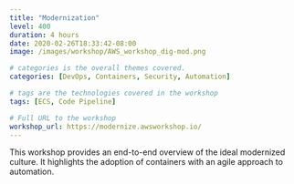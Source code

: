 ```yaml
---
title: "Modernization"
level: 400
duration: 4 hours
date: 2020-02-26T18:33:42-08:00
image: /images/workshop/AWS_workshop_dig-mod.png

# categories is the overall themes covered. 
categories: [DevOps, Containers, Security, Automation]

# tags are the technologies covered in the workshop
tags: [ECS, Code Pipeline]

# Full URL to the workshop
workshop_url: https://modernize.awsworkshop.io/
---
```


This workshop provides an end-to-end overview of the ideal modernized culture. It highlights the adoption of containers with an agile approach to automation.